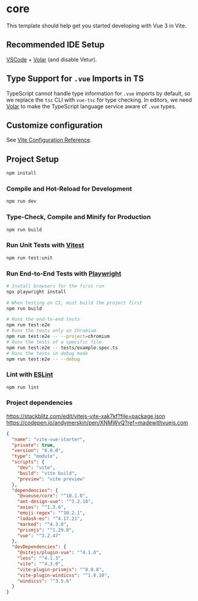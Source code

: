 # core

This template should help get you started developing with Vue 3 in Vite.

## Recommended IDE Setup

[VSCode](https://code.visualstudio.com/) + [Volar](https://marketplace.visualstudio.com/items?itemName=Vue.volar) (and disable Vetur).

## Type Support for `.vue` Imports in TS

TypeScript cannot handle type information for `.vue` imports by default, so we replace the `tsc` CLI with `vue-tsc` for type checking. In editors, we need [Volar](https://marketplace.visualstudio.com/items?itemName=Vue.volar) to make the TypeScript language service aware of `.vue` types.

## Customize configuration

See [Vite Configuration Reference](https://vite.dev/config/).

## Project Setup

```sh
npm install
```

### Compile and Hot-Reload for Development

```sh
npm run dev
```

### Type-Check, Compile and Minify for Production

```sh
npm run build
```

### Run Unit Tests with [Vitest](https://vitest.dev/)

```sh
npm run test:unit
```

### Run End-to-End Tests with [Playwright](https://playwright.dev)

```sh
# Install browsers for the first run
npx playwright install

# When testing on CI, must build the project first
npm run build

# Runs the end-to-end tests
npm run test:e2e
# Runs the tests only on Chromium
npm run test:e2e -- --project=chromium
# Runs the tests of a specific file
npm run test:e2e -- tests/example.spec.ts
# Runs the tests in debug mode
npm run test:e2e -- --debug
```

### Lint with [ESLint](https://eslint.org/)

```sh
npm run lint
```

### Project dependencies

https://stackblitz.com/edit/vitejs-vite-xak7kf?file=package.json
https://codepen.io/andymerskin/pen/XNMWvQ?ref=madewithvuejs.com

```json
{
  "name": "vite-vue-starter",
  "private": true,
  "version": "0.0.0",
  "type": "module",
  "scripts": {
    "dev": "vite",
    "build": "vite build",
    "preview": "vite preview"
  },
  "dependencies": {
    "@vueuse/core": "^10.1.0",
    "ant-design-vue": "^3.2.18",
    "axios": "^1.3.6",
    "emoji-regex": "^10.2.1",
    "lodash-es": "^4.17.21",
    "marked": "^4.3.0",
    "prismjs": "^1.29.0",
    "vue": "^3.2.47"
  },
  "devDependencies": {
    "@vitejs/plugin-vue": "^4.1.0",
    "less": "^4.1.3",
    "vite": "^4.3.0",
    "vite-plugin-prismjs": "^0.0.8",
    "vite-plugin-windicss": "^1.8.10",
    "windicss": "^3.5.6"
  }
}
```
